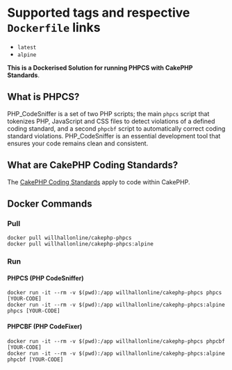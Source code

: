 # Supported tags and respective ```Dockerfile``` links
* ```latest```
* ```alpine```

**This is a Dockerised Solution for running PHPCS with CakePHP Standards**.

## What is PHPCS?

PHP_CodeSniffer is a set of two PHP scripts; the main ```phpcs``` script that tokenizes PHP, JavaScript and CSS files to detect violations of a defined coding standard, and a second ```phpcbf``` script to automatically correct coding standard violations. PHP_CodeSniffer is an essential development tool that ensures your code remains clean and consistent.

## What are CakePHP Coding Standards?

The [CakePHP Coding Standards](https://book.cakephp.org/2.0/en/contributing/cakephp-coding-conventions.html) apply to code within CakePHP.

## Docker Commands

### Pull

```
docker pull willhallonline/cakephp-phpcs
docker pull willhallonline/cakephp-phpcs:alpine
```

### Run

#### PHPCS (PHP CodeSniffer)

```
docker run -it --rm -v $(pwd):/app willhallonline/cakephp-phpcs phpcs [YOUR-CODE]
docker run -it --rm -v $(pwd):/app willhallonline/cakephp-phpcs:alpine phpcs [YOUR-CODE]
```

#### PHPCBF (PHP CodeFixer)

```
docker run -it --rm -v $(pwd):/app willhallonline/cakephp-phpcs phpcbf [YOUR-CODE]
docker run -it --rm -v $(pwd):/app willhallonline/cakephp-phpcs:alpine phpcbf [YOUR-CODE]
```
